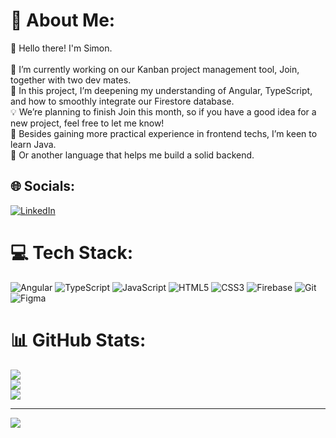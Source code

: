 # 💫 About Me:
🦊 Hello there! I'm Simon.<br><br>🔭 I’m currently working on our Kanban project management tool, Join, together with two dev mates.<br>🌌 In this project, I’m deepening my understanding of Angular, TypeScript, and how to smoothly integrate our Firestore database.<br>💡 We’re planning to finish Join this month, so if you have a good idea for a new project, feel free to let me know!<br>🌱 Besides gaining more practical experience in frontend techs, I’m keen to learn Java.<br>🧱 Or another language that helps me build a solid backend.


## 🌐 Socials:
[![LinkedIn](https://img.shields.io/badge/LinkedIn-%230077B5.svg?logo=linkedin&logoColor=white)](https://linkedin.com/in/simon-fuchs-SimCommit) 

# 💻 Tech Stack:
![Angular](https://img.shields.io/badge/angular-%23DD0031.svg?style=for-the-badge&logo=angular&logoColor=white) ![TypeScript](https://img.shields.io/badge/typescript-%23007ACC.svg?style=for-the-badge&logo=typescript&logoColor=white) ![JavaScript](https://img.shields.io/badge/javascript-%23323330.svg?style=for-the-badge&logo=javascript&logoColor=%23F7DF1E) ![HTML5](https://img.shields.io/badge/html5-%23E34F26.svg?style=for-the-badge&logo=html5&logoColor=white) ![CSS3](https://img.shields.io/badge/css3-%231572B6.svg?style=for-the-badge&logo=css3&logoColor=white) ![Firebase](https://img.shields.io/badge/firebase-%23039BE5.svg?style=for-the-badge&logo=firebase) ![Git](https://img.shields.io/badge/git-%23F05033.svg?style=for-the-badge&logo=git&logoColor=white) ![Figma](https://img.shields.io/badge/figma-%23F24E1E.svg?style=for-the-badge&logo=figma&logoColor=white)
# 📊 GitHub Stats:
![](https://github-readme-stats.vercel.app/api?username=SimCommit&theme=calm_pink&hide_border=false&include_all_commits=false&count_private=false)<br/>
![](https://nirzak-streak-stats.vercel.app/?user=SimCommit&theme=calm_pink&hide_border=false)<br/>
![](https://github-readme-stats.vercel.app/api/top-langs/?username=SimCommit&theme=calm_pink&hide_border=false&include_all_commits=false&count_private=false&layout=compact)

---
[![](https://visitcount.itsvg.in/api?id=SimCommit&icon=0&color=0)](https://visitcount.itsvg.in)

<!-- Proudly created with GPRM ( https://gprm.itsvg.in ) -->
